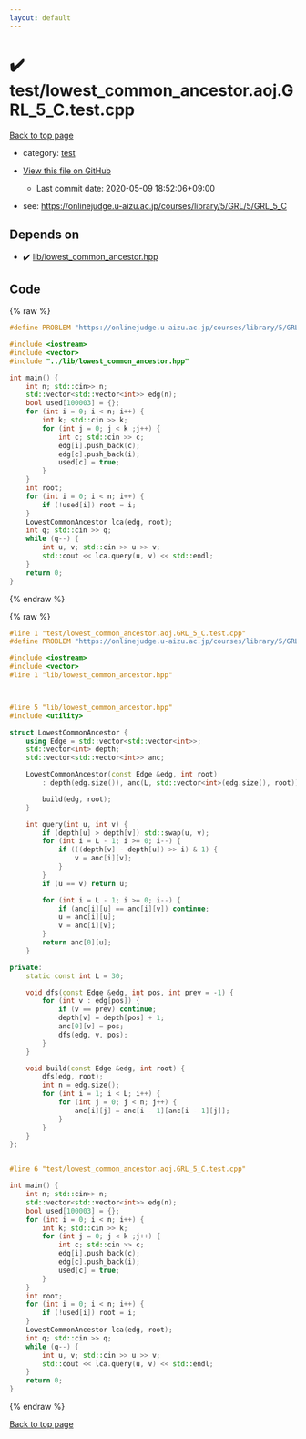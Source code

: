 ```yaml
---
layout: default
---
```


<!-- mathjax config similar to math.stackexchange -->
<script type="text/javascript" async
  src="https://cdnjs.cloudflare.com/ajax/libs/mathjax/2.7.5/MathJax.js?config=TeX-MML-AM_CHTML">
</script>
<script type="text/x-mathjax-config">
  MathJax.Hub.Config({
    TeX: { equationNumbers: { autoNumber: "AMS" }},
    tex2jax: {
      inlineMath: [ ['$','$'] ],
      processEscapes: true
    },
    "HTML-CSS": { matchFontHeight: false },
    displayAlign: "left",
    displayIndent: "2em"
  });
</script>

<script type="text/javascript" src="https://cdnjs.cloudflare.com/ajax/libs/jquery/3.4.1/jquery.min.js"></script>
<script src="https://cdn.jsdelivr.net/npm/jquery-balloon-js@1.1.2/jquery.balloon.min.js" integrity="sha256-ZEYs9VrgAeNuPvs15E39OsyOJaIkXEEt10fzxJ20+2I=" crossorigin="anonymous"></script>
<script type="text/javascript" src="../../assets/js/copy-button.js"></script>
<link rel="stylesheet" href="../../assets/css/copy-button.css" />


# :heavy_check_mark: test/lowest_common_ancestor.aoj.GRL_5_C.test.cpp

<a href="../../index.html">Back to top page</a>

* category: <a href="../../index.html#098f6bcd4621d373cade4e832627b4f6">test</a>
* <a href="{{ site.github.repository_url }}/blob/master/test/lowest_common_ancestor.aoj.GRL_5_C.test.cpp">View this file on GitHub</a>
    - Last commit date: 2020-05-09 18:52:06+09:00


* see: <a href="https://onlinejudge.u-aizu.ac.jp/courses/library/5/GRL/5/GRL_5_C">https://onlinejudge.u-aizu.ac.jp/courses/library/5/GRL/5/GRL_5_C</a>


## Depends on

* :heavy_check_mark: <a href="../../library/lib/lowest_common_ancestor.hpp.html">lib/lowest_common_ancestor.hpp</a>


## Code

<a id="unbundled"></a>
{% raw %}
```cpp
#define PROBLEM "https://onlinejudge.u-aizu.ac.jp/courses/library/5/GRL/5/GRL_5_C"

#include <iostream>
#include <vector>
#include "../lib/lowest_common_ancestor.hpp"

int main() {
    int n; std::cin>> n;
    std::vector<std::vector<int>> edg(n);
    bool used[100003] = {};
    for (int i = 0; i < n; i++) {
        int k; std::cin >> k;
        for (int j = 0; j < k ;j++) {
            int c; std::cin >> c;
            edg[i].push_back(c);
            edg[c].push_back(i);
            used[c] = true;
        }
    }
    int root;
    for (int i = 0; i < n; i++) {
        if (!used[i]) root = i;
    }
    LowestCommonAncestor lca(edg, root);
    int q; std::cin >> q;
    while (q--) {
        int u, v; std::cin >> u >> v;
        std::cout << lca.query(u, v) << std::endl;
    }
    return 0;
}

```
{% endraw %}

<a id="bundled"></a>
{% raw %}
```cpp
#line 1 "test/lowest_common_ancestor.aoj.GRL_5_C.test.cpp"
#define PROBLEM "https://onlinejudge.u-aizu.ac.jp/courses/library/5/GRL/5/GRL_5_C"

#include <iostream>
#include <vector>
#line 1 "lib/lowest_common_ancestor.hpp"



#line 5 "lib/lowest_common_ancestor.hpp"
#include <utility>

struct LowestCommonAncestor {
    using Edge = std::vector<std::vector<int>>;
    std::vector<int> depth;
    std::vector<std::vector<int>> anc;

    LowestCommonAncestor(const Edge &edg, int root)
        : depth(edg.size()), anc(L, std::vector<int>(edg.size(), root)) {

        build(edg, root);
    }

    int query(int u, int v) {
        if (depth[u] > depth[v]) std::swap(u, v);
        for (int i = L - 1; i >= 0; i--) {
            if (((depth[v] - depth[u]) >> i) & 1) {
                v = anc[i][v];
            }
        }
        if (u == v) return u;

        for (int i = L - 1; i >= 0; i--) {
            if (anc[i][u] == anc[i][v]) continue;
            u = anc[i][u];
            v = anc[i][v];
        }
        return anc[0][u];
    }

private:
    static const int L = 30;

    void dfs(const Edge &edg, int pos, int prev = -1) {
        for (int v : edg[pos]) {
            if (v == prev) continue;
            depth[v] = depth[pos] + 1;
            anc[0][v] = pos;
            dfs(edg, v, pos);
        }
    }

    void build(const Edge &edg, int root) {
        dfs(edg, root);
        int n = edg.size();
        for (int i = 1; i < L; i++) {
            for (int j = 0; j < n; j++) {
                anc[i][j] = anc[i - 1][anc[i - 1][j]];
            }
        }
    }
};


#line 6 "test/lowest_common_ancestor.aoj.GRL_5_C.test.cpp"

int main() {
    int n; std::cin>> n;
    std::vector<std::vector<int>> edg(n);
    bool used[100003] = {};
    for (int i = 0; i < n; i++) {
        int k; std::cin >> k;
        for (int j = 0; j < k ;j++) {
            int c; std::cin >> c;
            edg[i].push_back(c);
            edg[c].push_back(i);
            used[c] = true;
        }
    }
    int root;
    for (int i = 0; i < n; i++) {
        if (!used[i]) root = i;
    }
    LowestCommonAncestor lca(edg, root);
    int q; std::cin >> q;
    while (q--) {
        int u, v; std::cin >> u >> v;
        std::cout << lca.query(u, v) << std::endl;
    }
    return 0;
}

```
{% endraw %}

<a href="../../index.html">Back to top page</a>

